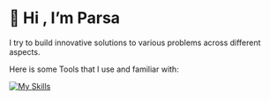  # 👋 Hi , I’m Parsa
 
I try to build innovative solutions to various problems across different aspects. <br>

Here is some Tools that I use and familiar with:

 [![My Skills](https://skillicons.dev/icons?i=cs,dotnet,js,vue,nuxt,html,css,sass,bootstrap,tailwind,git,github,linux,bash,docker)](https://github.com/ParsaJR/ParsaJR)
 

